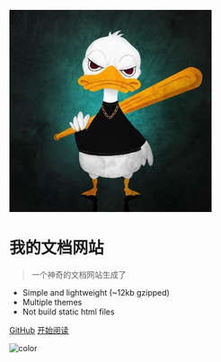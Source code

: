 ![logo](/不服鸭.jpg)

# 我的文档网站

> 一个神奇的文档网站生成了

* Simple and lightweight (~12kb gzipped)
* Multiple themes
* Not build static html files

[GitHub](https://github.com/docsifyjs/docsify/)
[开始阅读](/README)

<!-- 背景色 -->
![color](#fbb30b)
